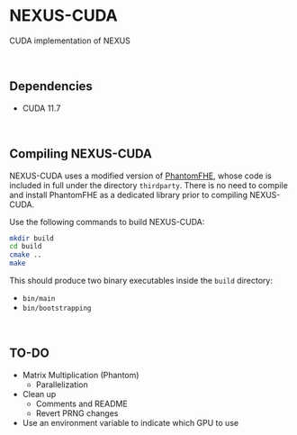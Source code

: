 # NEXUS-CUDA
CUDA implementation of NEXUS

<br/>

## Dependencies
- CUDA 11.7

<br/>

## Compiling NEXUS-CUDA
NEXUS-CUDA uses a modified version of [PhantomFHE](https://github.com/encryptorion-lab/phantom-fhe/tree/5988c9c0a82ef86934c34a044e54032b94fd5a16), whose code is included in full under the directory `thirdparty`. There is no need to compile and install PhantomFHE as a dedicated library prior to compiling NEXUS-CUDA.

Use the following commands to build NEXUS-CUDA:

```bash
mkdir build
cd build
cmake ..
make
```

This should produce two binary executables inside the `build` directory:
  - `bin/main`
  - `bin/bootstrapping`

<br>

## TO-DO
- Matrix Multiplication (Phantom)
  - Parallelization
- Clean up
  - Comments and README
  - Revert PRNG changes
- Use an environment variable to indicate which GPU to use
